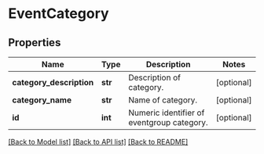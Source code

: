 # EventCategory

## Properties
Name | Type | Description | Notes
------------ | ------------- | ------------- | -------------
**category_description** | **str** | Description of category. | [optional] 
**category_name** | **str** | Name of category. | [optional] 
**id** | **int** | Numeric identifier of eventgroup category. | [optional] 

[[Back to Model list]](../README.md#documentation-for-models) [[Back to API list]](../README.md#documentation-for-api-endpoints) [[Back to README]](../README.md)


